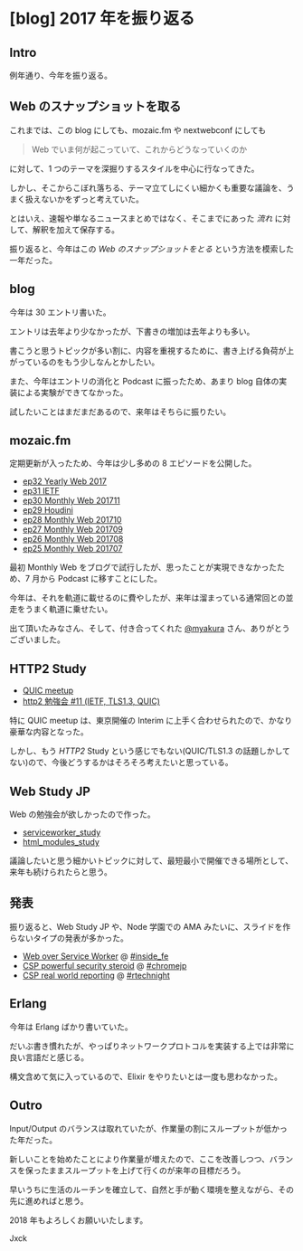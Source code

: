 # [blog] 2017 年を振り返る

## Intro

例年通り、今年を振り返る。


## Web のスナップショットを取る

これまでは、この blog にしても、mozaic.fm や nextwebconf にしても

> Web でいま何が起こっていて、これからどうなっていくのか

に対して、1 つのテーマを深掘りするスタイルを中心に行なってきた。

しかし、そこからこぼれ落ちる、テーマ立てしにくい細かくも重要な議論を、うまく扱えないかをずっと考えていた。

とはいえ、速報や単なるニュースまとめではなく、そこまでにあった *流れ* に対して、解釈を加えて保存する。

振り返ると、今年はこの *Web のスナップショットをとる* という方法を模索した一年だった。


## blog

今年は 30 エントリ書いた。

エントリは去年より少なかったが、下書きの増加は去年よりも多い。

書こうと思うトピックが多い割に、内容を重視するために、書き上げる負荷が上がっているのをもう少しなんとかしたい。

また、今年はエントリの消化と Podcast に振ったため、あまり blog 自体の実装による実験ができてなかった。

試したいことはまだまだあるので、来年はそちらに振りたい。


## mozaic.fm

定期更新が入ったため、今年は少し多めの 8 エピソードを公開した。

- [ep32 Yearly Web 2017](https://mozaic.fm/episodes/32/yearly-web-2017.html)
- [ep31 IETF](https://mozaic.fm/episodes/31/ietf.html)
- [ep30 Monthly Web 201711](https://mozaic.fm/episodes/30/monthly-web-201711.html)
- [ep29 Houdini](https://mozaic.fm/episodes/29/houdini.html)
- [ep28 Monthly Web 201710](https://mozaic.fm/episodes/28/monthly-web-201710.html)
- [ep27 Monthly Web 201709](https://mozaic.fm/episodes/27/monthly-web-201709.html)
- [ep26 Monthly Web 201708](https://mozaic.fm/episodes/26/monthly-web-201708.html)
- [ep25 Monthly Web 201707](https://mozaic.fm/episodes/25/monthly-web-201707.html)

最初 Monthly Web をブログで試行したが、思ったことが実現できなかったため、7 月から Podcast に移すことにした。

今年は、それを軌道に載せるのに費やしたが、来年は溜まっている通常回との並走をうまく軌道に乗せたい。

出て頂いたみなさん、そして、付き合ってくれた [@myakura](https://twitter.com/myakura) さん、ありがとうございました。


## HTTP2 Study

- [QUIC meetup](https://http2study.connpass.com/event/48577/)
- [http2 勉強会 #11 (IETF, TLS1.3, QUIC)](https://http2study.connpass.com/event/63998/)

特に QUIC meetup は、東京開催の Interim に上手く合わせられたので、かなり豪華な内容となった。

しかし、もう *HTTP2* Study という感じでもない(QUIC/TLS1.3 の話題しかしてない)ので、今後どうするかはそろそろ考えたいと思っている。


## Web Study JP

Web の勉強会が欲しかったので作った。

- [serviceworker_study](https://web-study.connpass.com/event/65267/)
- [html_modules_study](https://web-study.connpass.com/event/65267/)

議論したいと思う細かいトピックに対して、最短最小で開催できる場所として、来年も続けられたらと思う。


## 発表

振り返ると、Web Study JP や、Node 学園での AMA みたいに、スライドを作らないタイプの発表が多かった。

- [Web over Service Worker](https://speakerdeck.com/jxck/web-over-serviceworker) @ [#inside_fe](http://inside-frontend.com/)
- [CSP powerful security steroid](https://speakerdeck.com/jxck/csp-a-powerful-security-steroid) @ [#chromejp](https://developers-jp.googleblog.com/2017/01/chrome-tech-talk-night-9.html)
- [CSP real world reporting](https://speakerdeck.com/jxck/csp-and-real-world-reporting) @ [#rtechnight](https://atnd.org/events/85028)


## Erlang

今年は Erlang ばかり書いていた。

だいぶ書き慣れたが、やっぱりネットワークプロトコルを実装する上では非常に良い言語だと感じる。

構文含めて気に入っているので、Elixir をやりたいとは一度も思わなかった。


## Outro

Input/Output のバランスは取れていたが、作業量の割にスループットが低かった年だった。

新しいことを始めたことにより作業量が増えたので、ここを改善しつつ、バランスを保ったままスループットを上げて行くのが来年の目標だろう。

早いうちに生活のルーチンを確立して、自然と手が動く環境を整えながら、その先に進めればと思う。

2018 年もよろしくお願いいたします。

Jxck